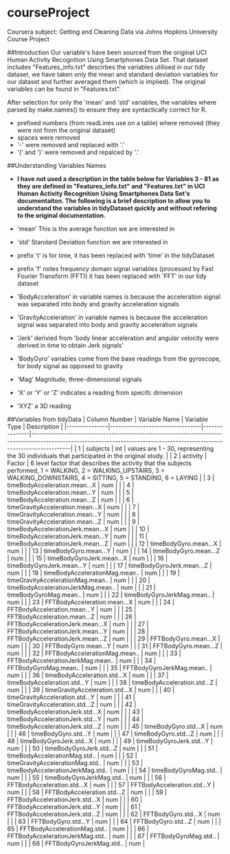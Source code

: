 # courseProject
Coursera subject: Getting and Cleaning Data via Johns Hopkins University Course Project

##Introduction
Our variable's have been sourced from the original UCI Human Activity Recognition Using Smartphones Data Set. That dataset includes "Features_info.txt" descirbes the variables utilised in our tidy dataset, we have taken only the mean and standard deviation variables for our dataset and further averaged them (which is implied). The original variables can be found in "Features.txt".

After selection for only the 'mean' and 'std' variables, the variables where parsed by make.names() to ensure they are syntactically correct for R.
  - prefixed numbers (from readLines use on a table) where removed (they were not from the original dataset)
  - spaces were removed
  - '-' were removed and replaced with '.'
  - '(' and ')' were removed and repalced by '.'

##Understanding Variables Names
  - **I have not used a description in the table below for Variables 3 - 81 as they are defined in "Features_info.txt" and "Features.txt" in UCI Human Activity Recognition Using Smartphones Data Set's documentaiton. The following is a brief description to allow you to understand the variables in tidyDataset quickly and without refering to the original documentation.**
  
  - 'mean' This is the average function we are interested in
  - 'std' Standard Deviation function we are interested in
  
  - prefix 't' is for time, it has been replaced with 'time' in the tidyDataset
  - prefix 'f' notes frequency domain signal variables (processed by Fast Fourier Transform (FFT)) it has been replaced with 'FFT' in our tidy dataset
  - 'BodyAcceleration' in variable names is because the acceleration signal was separated into body and gravity acceleration signals 
  - 'GravityAcceleration' in variable names is because the acceleration signal was separated into body and gravity acceleration signals 
  - 'Jerk' derivied from 'body linear acceleration and angular velocity were derived in time to obtain Jerk signals'
  - 'BodyGyro' variables come from the base readings from the gyroscope, for body signal as opposed to gravity
  - 'Mag' Magnitude, three-dimensional signals

  - 'X' or 'Y' or 'Z' indicates a reading from specifc dimension
  - 'XYZ' a 3D reading

##Variables from tidyData
| Column Number | Variable Name                   | Variable Type | Description                                                                                                                                                              |
|---------------|---------------------------------|---------------|--------------------------------------------------------------------------------------------------------------------------------------------------------------------------|
| 1             | subjects                        | int           | values are 1 - 30, representing the 30 individuals that participated in the original study.                                                                              |
| 2             | activity                        | Factor        | 6 level factor that describes the activity that the subjects performed, 1 = WALKING, 2 = WALKING_UPSTAIRS, 3 = WALKING_DOWNSTAIRS, 4 = SITTING, 5 = STANDING, 6 = LAYING |
| 3             | timeBodyAcceleration.mean...X               | num           |                                                                                                                                                                          |
| 4             | timeBodyAcceleration.mean...Y               | num           |                                                                                                                                                                          |
| 5             | timeBodyAcceleration.mean...Z               | num           |                                                                                                                                                                          |
| 6             | timeGravityAcceleration.mean...X            | num           |                                                                                                                                                                          |
| 7             | timeGravityAcceleration.mean...Y            | num           |                                                                                                                                                                          |
| 8             | timeGravityAcceleration.mean...Z            | num           |                                                                                                                                                                          |
| 9             | timeBodyAccelerationJerk.mean...X           | num           |                                                                                                                                                                          |
| 10            | timeBodyAccelerationJerk.mean...Y           | num           |                                                                                                                                                                          |
| 11            | timeBodyAccelerationJerk.mean...Z           | num           |                                                                                                                                                                          |
| 12            | timeBodyGyro.mean...X              | num           |                                                                                                                                                                          |
| 13            | timeBodyGyro.mean...Y              | num           |                                                                                                                                                                          |
| 14            | timeBodyGyro.mean...Z              | num           |                                                                                                                                                                          |
| 15            | timeBodyGyroJerk.mean...X          | num           |                                                                                                                                                                          |
| 16            | timeBodyGyroJerk.mean...Y          | num           |                                                                                                                                                                          |
| 17            | timeBodyGyroJerk.mean...Z          | num           |                                                                                                                                                                          |
| 18            | timeBodyAccelerationMag.mean..              | num           |                                                                                                                                                                          |
| 19            | timeGravityAccelerationMag.mean..           | num           |                                                                                                                                                                          |
| 20            | timeBodyAccelerationJerkMag.mean..          | num           |                                                                                                                                                                          |
| 21            | timeBodyGyroMag.mean..             | num           |                                                                                                                                                                          |
| 22            | timeBodyGyroJerkMag.mean..         | num           |                                                                                                                                                                          |
| 23            | FFTBodyAcceleration.mean...X               | num           |                                                                                                                                                                          |
| 24            | FFTBodyAcceleration.mean...Y               | num           |                                                                                                                                                                          |
| 25            | FFTBodyAcceleration.mean...Z               | num           |                                                                                                                                                                          |
| 26            | FFTBodyAccelerationJerk.mean...X           | num           |                                                                                                                                                                          |
| 27            | FFTBodyAccelerationJerk.mean...Y           | num           |                                                                                                                                                                          |
| 28            | FFTBodyAccelerationJerk.mean...Z           | num           |                                                                                                                                                                          |
| 29            | FFTBodyGyro.mean...X              | num           |                                                                                                                                                                          |
| 30            | FFTBodyGyro.mean...Y              | num           |                                                                                                                                                                          |
| 31            | FFTBodyGyro.mean...Z              | num           |                                                                                                                                                                          |
| 32            | FFTBodyAccelerationMag.mean..              | num           |                                                                                                                                                                          |
| 33            | FFTBodyAccelerationJerkMag.mean..      | num           |                                                                                                                                                                          |
| 34            | FFTBodyGyroMag.mean..         | num           |                                                                                                                                                                          |
| 35            | FFTBodyGyroJerkMag.mean..     | num           |                                                                                                                                                                          |
| 36            | timeBodyAcceleration.std...X                | num           |                                                                                                                                                                          |
| 37            | timeBodyAcceleration.std...Y                | num           |                                                                                                                                                                          |
| 38            | timeBodyAcceleration.std...Z                | num           |                                                                                                                                                                          |
| 39            | timeGravityAcceleration.std...X             | num           |                                                                                                                                                                          |
| 40            | timeGravityAcceleration.std...Y             | num           |                                                                                                                                                                          |
| 41            | timeGravityAcceleration.std...Z             | num           |                                                                                                                                                                          |
| 42            | timeBodyAccelerationJerk.std...X            | num           |                                                                                                                                                                          |
| 43            | timeBodyAccelerationJerk.std...Y            | num           |                                                                                                                                                                          |
| 44            | timeBodyAccelerationJerk.std...Z            | num           |                                                                                                                                                                          |
| 45            | timeBodyGyro.std...X               | num           |                                                                                                                                                                          |
| 46            | timeBodyGyro.std...Y               | num           |                                                                                                                                                                          |
| 47            | timeBodyGyro.std...Z               | num           |                                                                                                                                                                          |
| 48            | timeBodyGyroJerk.std...X           | num           |                                                                                                                                                                          |
| 49            | timeBodyGyroJerk.std...Y           | num           |                                                                                                                                                                          |
| 50            | timeBodyGyroJerk.std...Z           | num           |                                                                                                                                                                          |
| 51            | timeBodyAccelerationMag.std..               | num           |                                                                                                                                                                          |
| 52            | timeGravityAccelerationMag.std..            | num           |                                                                                                                                                                          |
| 53            | timeBodyAccelerationJerkMag.std..           | num           |                                                                                                                                                                          |
| 54            | timeBodyGyroMag.std..              | num           |                                                                                                                                                                          |
| 55            | timeBodyGyroJerkMag.std..          | num           |                                                                                                                                                                          |
| 56            | FFTBodyAcceleration.std...X                | num           |                                                                                                                                                                          |
| 57            | FFTBodyAcceleration.std...Y                | num           |                                                                                                                                                                          |
| 58            | FFTBodyAcceleration.std...Z                | num           |                                                                                                                                                                          |
| 59            | FFTBodyAccelerationJerk.std...X            | num           |                                                                                                                                                                          |
| 60            | FFTBodyAccelerationJerk.std...Y            | num           |                                                                                                                                                                          |
| 61            | FFTBodyAccelerationJerk.std...Z            | num           |                                                                                                                                                                          |
| 62            | FFTBodyGyro.std...X               | num           |                                                                                                                                                                          |
| 63            | FFTBodyGyro.std...Y               | num           |                                                                                                                                                                          |
| 64            | FFTBodyGyro.std...Z               | num           |                                                                                                                                                                          |
| 65            | FFTBodyAccelerationMag.std..               | num           |                                                                                                                                                                          |
| 66            | FFTBodyAccelerationJerkMag.std..       | num           |                                                                                                                                                                          |
| 67            | FFTBodyGyroMag.std..          | num           |                                                                                                                                                                          |
| 68            | FFTBodyGyroJerkMag.std..      | num           |                                                                                                                                                         